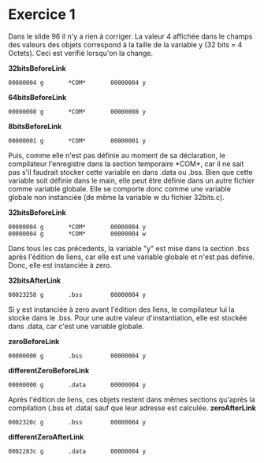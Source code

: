 # Exercice 1

Dans le slide 96 il n'y a rien à corriger. La valeur 4 affichée dans le champs des valeurs des objets correspond à la taille de la variable y (32 bits = 4 Octets). Ceci est verifié lorsqu'on la change.

 **32bitsBeforeLink**
```
00000004 g       *COM*		 00000004 y
```
 **64bitsBeforeLink**
```
00000008 g       *COM*		 00000008 y
```
**8bitsBeforeLink**
```
00000001 g       *COM*		 00000001 y
```

Puis, comme elle n'est pas définie au moment de sa déclaration, le compilateur l'enregistre dans la section temporaire \*COM\*, car il ne sait pas s'il faudrait stocker cette variable en dans .data ou .bss. Bien que cette variable soit définie dans le main, elle peut être définie dans un autre fichier comme variable globale. Elle se comporte donc comme une variable globale non instanciée (de même la variable w du fichier 32bits.c).

**32bitsBeforeLink**
```
00000004 g       *COM*		 00000004 y
00000004 g       *COM*		 00000004 w
```

Dans tous les cas précedents, la variable "y" est mise dans la section .bss après l'édition de liens, car elle est une variable globale et n'est pas définie. Donc, elle est instanciée à zero.

 **32bitsAfterLink**
```
00023258 g       .bss		 00000004 y
```

Si y est instanciée à zero avant l'édition des liens, le compilateur lui la stocke dans le .bss. Pour une autre valeur d'instantiation, elle est stockée dans .data, car c'est une variable globale. 

**zeroBeforeLink**
```
00000000 g       .bss		 00000004 y
```
**differentZeroBeforeLink**
```
00000000 g       .data		 00000004 y
```

Après l'édition de liens, ces objets restent dans mêmes sections qu'après la compilation (.bss et .data) sauf que leur adresse est calculée.
**zeroAfterLink**
```
0002320c g       .bss		 00000004 y
```
**differentZeroAfterLink**
```
0002283c g       .data		 00000004 y
```
